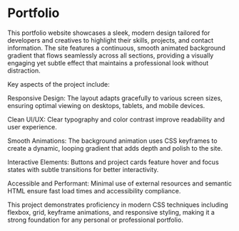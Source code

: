# Portfolio
This portfolio website showcases a sleek, modern design tailored for developers and creatives to highlight their skills, projects, and contact information. The site features a continuous, smooth animated background gradient that flows seamlessly across all sections, providing a visually engaging yet subtle effect that maintains a professional look without distraction.

Key aspects of the project include:

Responsive Design: The layout adapts gracefully to various screen sizes, ensuring optimal viewing on desktops, tablets, and mobile devices.

Clean UI/UX: Clear typography and color contrast improve readability and user experience.

Smooth Animations: The background animation uses CSS keyframes to create a dynamic, looping gradient that adds depth and polish to the site.

Interactive Elements: Buttons and project cards feature hover and focus states with subtle transitions for better interactivity.

Accessible and Performant: Minimal use of external resources and semantic HTML ensure fast load times and accessibility compliance.

This project demonstrates proficiency in modern CSS techniques including flexbox, grid, keyframe animations, and responsive styling, making it a strong foundation for any personal or professional portfolio.
